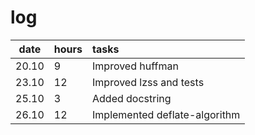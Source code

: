 # log

| date  | hours| tasks |
| :----:|:-----| :-----|
| 20.10 |  9   | Improved huffman|
| 23.10 |  12  | Improved lzss and tests|
| 25.10 |  3   | Added docstring |
| 26.10 |  12  | Implemented deflate-algorithm |



